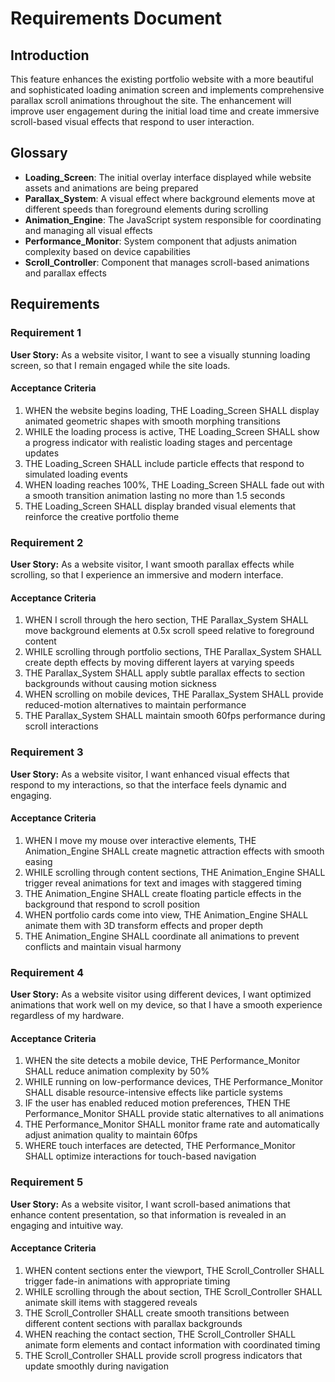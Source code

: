 # Requirements Document

## Introduction

This feature enhances the existing portfolio website with a more beautiful and sophisticated loading animation screen and implements comprehensive parallax scroll animations throughout the site. The enhancement will improve user engagement during the initial load time and create immersive scroll-based visual effects that respond to user interaction.

## Glossary

- **Loading_Screen**: The initial overlay interface displayed while website assets and animations are being prepared
- **Parallax_System**: A visual effect where background elements move at different speeds than foreground elements during scrolling
- **Animation_Engine**: The JavaScript system responsible for coordinating and managing all visual effects
- **Performance_Monitor**: System component that adjusts animation complexity based on device capabilities
- **Scroll_Controller**: Component that manages scroll-based animations and parallax effects

## Requirements

### Requirement 1

**User Story:** As a website visitor, I want to see a visually stunning loading screen, so that I remain engaged while the site loads.

#### Acceptance Criteria

1. WHEN the website begins loading, THE Loading_Screen SHALL display animated geometric shapes with smooth morphing transitions
2. WHILE the loading process is active, THE Loading_Screen SHALL show a progress indicator with realistic loading stages and percentage updates
3. THE Loading_Screen SHALL include particle effects that respond to simulated loading events
4. WHEN loading reaches 100%, THE Loading_Screen SHALL fade out with a smooth transition animation lasting no more than 1.5 seconds
5. THE Loading_Screen SHALL display branded visual elements that reinforce the creative portfolio theme

### Requirement 2

**User Story:** As a website visitor, I want smooth parallax effects while scrolling, so that I experience an immersive and modern interface.

#### Acceptance Criteria

1. WHEN I scroll through the hero section, THE Parallax_System SHALL move background elements at 0.5x scroll speed relative to foreground content
2. WHILE scrolling through portfolio sections, THE Parallax_System SHALL create depth effects by moving different layers at varying speeds
3. THE Parallax_System SHALL apply subtle parallax effects to section backgrounds without causing motion sickness
4. WHEN scrolling on mobile devices, THE Parallax_System SHALL provide reduced-motion alternatives to maintain performance
5. THE Parallax_System SHALL maintain smooth 60fps performance during scroll interactions

### Requirement 3

**User Story:** As a website visitor, I want enhanced visual effects that respond to my interactions, so that the interface feels dynamic and engaging.

#### Acceptance Criteria

1. WHEN I move my mouse over interactive elements, THE Animation_Engine SHALL create magnetic attraction effects with smooth easing
2. WHILE scrolling through content sections, THE Animation_Engine SHALL trigger reveal animations for text and images with staggered timing
3. THE Animation_Engine SHALL create floating particle effects in the background that respond to scroll position
4. WHEN portfolio cards come into view, THE Animation_Engine SHALL animate them with 3D transform effects and proper depth
5. THE Animation_Engine SHALL coordinate all animations to prevent conflicts and maintain visual harmony

### Requirement 4

**User Story:** As a website visitor using different devices, I want optimized animations that work well on my device, so that I have a smooth experience regardless of my hardware.

#### Acceptance Criteria

1. WHEN the site detects a mobile device, THE Performance_Monitor SHALL reduce animation complexity by 50%
2. WHILE running on low-performance devices, THE Performance_Monitor SHALL disable resource-intensive effects like particle systems
3. IF the user has enabled reduced motion preferences, THEN THE Performance_Monitor SHALL provide static alternatives to all animations
4. THE Performance_Monitor SHALL monitor frame rate and automatically adjust animation quality to maintain 60fps
5. WHERE touch interfaces are detected, THE Performance_Monitor SHALL optimize interactions for touch-based navigation

### Requirement 5

**User Story:** As a website visitor, I want scroll-based animations that enhance content presentation, so that information is revealed in an engaging and intuitive way.

#### Acceptance Criteria

1. WHEN content sections enter the viewport, THE Scroll_Controller SHALL trigger fade-in animations with appropriate timing
2. WHILE scrolling through the about section, THE Scroll_Controller SHALL animate skill items with staggered reveals
3. THE Scroll_Controller SHALL create smooth transitions between different content sections with parallax backgrounds
4. WHEN reaching the contact section, THE Scroll_Controller SHALL animate form elements and contact information with coordinated timing
5. THE Scroll_Controller SHALL provide scroll progress indicators that update smoothly during navigation